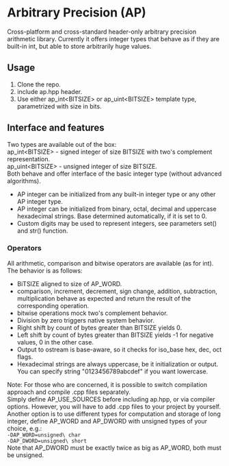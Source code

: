 # Arbitrary Precision (AP)
Cross-platform and cross-standard header-only arbitrary precision arithmetic library.
Currently it offers integer types that behave as if they are built-in int, but able to store arbitrarily huge values. 

## Usage
1. Clone the repo.  
2. include ap.hpp header.  
3. Use either ap_int&lt;BITSIZE&gt; or ap_uint&lt;BITSIZE&gt; template type, parametrized with size in bits.

## Interface and features
Two types are available out of the box: </br>
ap_int&lt;BITSIZE&gt; - signed integer of size BITSIZE with two's complement representation.</br>
ap_uint&lt;BITSIZE&gt; - unsigned integer of size BITSIZE.</br>
Both behave and offer interface of the basic integer type (without advanced algorithms).</br>
* AP integer can be initialized from any built-in integer type or any other AP integer type.</br>
* AP integer can be initialized from binary, octal, decimal and uppercase hexadecimal strings. Base determined automatically, if it is set to 0.</br>
* Custom digits may be used to represent integers, see parameters set() and str() function.</br>

### Operators
All arithmetic, comparison and bitwise operators are available (as for int).</br>
The behavior is as follows:
* BiTSIZE aligned to size of AP_WORD.
* comparison, increment, decrement, sign change, addition, subtraction, multiplication behave as expected and return the result of the corresponding operation.
* bitwise operations mock two's complement behavior.
* Division by zero triggers native system behavior.
* Right shift by count of bytes greater than BITSIZE yields 0.
* Left shift by count of bytes greater than BITSIZE yields -1 for negative values, 0 in the other case.
* Output to ostream is base-aware, so it checks for iso_base hex, dec, oct flags.
* Hexadecimal strings are always uppercase, be it initialization or output. You can specify string "0123456789abcdef" if you want lowercase.


Note: For those who are concerned, it is possible to switch compilation approach and compile .cpp files separately.</br>
Simply define AP_USE_SOURCES before including ap.hpp, or via compiler options. However, you will have to add .cpp files to your project by yourself.</br>
Another option is to use different types for computation and storage of long integer, define AP_WORD and AP_DWORD with unsigned types of your choice, e.g.:</br>
`-DAP_WORD=unsigned\ char`</br>
`-DAP_DWORD=unsigned\ short`</br>
Note that AP_DWORD must be exactly twice as big as AP_WORD, both must be unsigned.</br>
